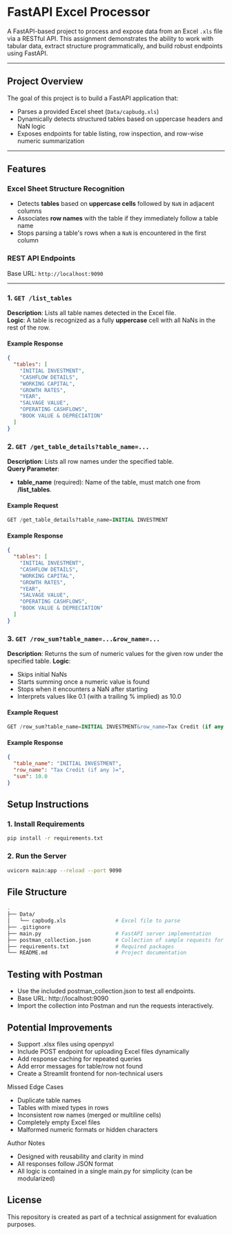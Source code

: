 # FastAPI Excel Processor

A FastAPI-based project to process and expose data from an Excel `.xls` file via a RESTful API. This assignment demonstrates the ability to work with tabular data, extract structure programmatically, and build robust endpoints using FastAPI.

---

## Project Overview

The goal of this project is to build a FastAPI application that:
- Parses a provided Excel sheet (`Data/capbudg.xls`)
- Dynamically detects structured tables based on uppercase headers and NaN logic
- Exposes endpoints for table listing, row inspection, and row-wise numeric summarization

---

## Features

### Excel Sheet Structure Recognition

- Detects **tables** based on **uppercase cells** followed by `NaN` in adjacent columns
- Associates **row names** with the table if they immediately follow a table name
- Stops parsing a table's rows when a `NaN` is encountered in the first column

### REST API Endpoints

Base URL: `http://localhost:9090`

---

### 1. `GET /list_tables`

**Description**: Lists all table names detected in the Excel file.  
**Logic**: A table is recognized as a fully **uppercase** cell with all NaNs in the rest of the row.

#### Example Response
```json
{
  "tables": [
    "INITIAL INVESTMENT",
    "CASHFLOW DETAILS",
    "WORKING CAPITAL",
    "GROWTH RATES",
    "YEAR",
    "SALVAGE VALUE",
    "OPERATING CASHFLOWS",
    "BOOK VALUE & DEPRECIATION"
  ]
}
```

### 2. `GET /get_table_details?table_name=...`

**Description**: Lists all row names under the specified table.  
**Query Parameter**: 
- **table_name** (required): Name of the table, must match one from **/list_tables**.

#### Example Request
```sql
GET /get_table_details?table_name=INITIAL INVESTMENT

```

#### Example Response
```json
{
  "tables": [
    "INITIAL INVESTMENT",
    "CASHFLOW DETAILS",
    "WORKING CAPITAL",
    "GROWTH RATES",
    "YEAR",
    "SALVAGE VALUE",
    "OPERATING CASHFLOWS",
    "BOOK VALUE & DEPRECIATION"
  ]
}
```

### 3. `GET /row_sum?table_name=...&row_name=...`

**Description**: Returns the sum of numeric values for the given row under the specified table.
**Logic**: 
- Skips initial NaNs
- Starts summing once a numeric value is found
- Stops when it encounters a NaN after starting
- Interprets values like 0.1 (with a trailing % implied) as 10.0

#### Example Request
```sql
GET /row_sum?table_name=INITIAL INVESTMENT&row_name=Tax Credit (if any )=

```

#### Example Response
```json
{
  "table_name": "INITIAL INVESTMENT",
  "row_name": "Tax Credit (if any )=",
  "sum": 10.0
}
```
## Setup Instructions

### 1. Install Requirements

```bash
pip install -r requirements.txt
```

### 2. Run the Server

```bash
uvicorn main:app --reload --port 9090
```

## File Structure

```bash
.
├── Data/
│   └── capbudg.xls                # Excel file to parse
├── .gitignore
├── main.py                        # FastAPI server implementation
├── postman_collection.json        # Collection of sample requests for testing
├── requirements.txt               # Required packages
└── README.md                      # Project documentation
```

## Testing with Postman

- Use the included postman_collection.json to test all endpoints.
- Base URL: http://localhost:9090
- Import the collection into Postman and run the requests interactively.

## Potential Improvements

- Support .xlsx files using openpyxl
- Include POST endpoint for uploading Excel files dynamically
- Add response caching for repeated queries
- Add error messages for table/row not found
- Create a Streamlit frontend for non-technical users

Missed Edge Cases

- Duplicate table names
- Tables with mixed types in rows
- Inconsistent row names (merged or multiline cells)
- Completely empty Excel files
- Malformed numeric formats or hidden characters

Author Notes

- Designed with reusability and clarity in mind
- All responses follow JSON format
- All logic is contained in a single main.py for simplicity (can be modularized)

## License

This repository is created as part of a technical assignment for evaluation purposes.
